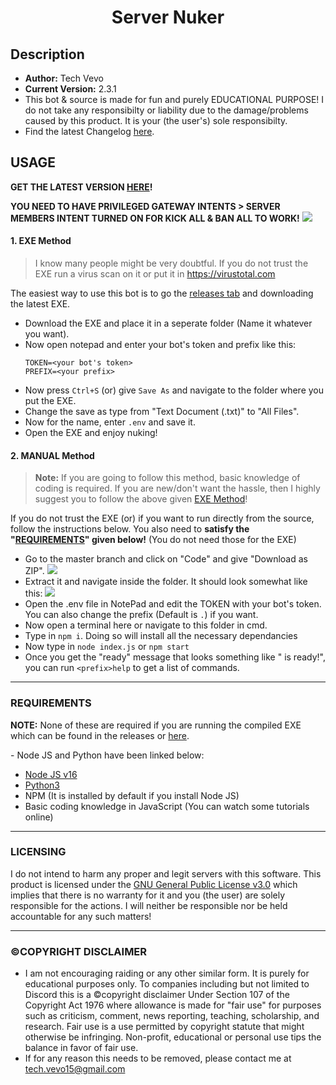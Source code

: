 <h1 align="center">Server Nuker</h1>

## Description
* **Author:** Tech Vevo
* **Current Version:** 2.3.1
* This bot & source is made for fun and purely EDUCATIONAL PURPOSE! I do not take any responsibilty or liability due to the damage/problems caused by this product. It is your (the user's) sole responsibilty.
* Find the latest Changelog [here](https://github.com/TechVevo/Server-Nuker/blob/master/Changelog.md).

## USAGE

**GET THE LATEST VERSION [HERE](https://github.com/TechVevo/Server-Nuker/releases/tag/v2.4.1)!**

**YOU NEED TO HAVE PRIVILEGED GATEWAY INTENTS > SERVER MEMBERS INTENT TURNED ON FOR KICK ALL & BAN ALL TO WORK!**
![](https://i.imgur.com/aWlEXab.png)

#### 1. EXE Method
> I know many people might be very doubtful. If you do not trust the EXE run a virus scan on it or put it in https://virustotal.com

The easiest way to use this bot is to go the [releases tab](https://github.com/TechVevo/Server-Nuker/releases) and downloading the latest EXE.
  - Download the EXE and place it in a seperate folder (Name it whatever you want).
  - Now open notepad and enter your bot's token and prefix like this:
    ```
    TOKEN=<your bot's token>
    PREFIX=<your prefix>
    ```
  - Now press `Ctrl+S` (or) give `Save As` and navigate to the folder where you put the EXE.
  - Change the save as type from "Text Document (.txt)" to "All Files".
  - Now for the name, enter `.env` and save it.
  - Open the EXE and enjoy nuking!

#### 2. MANUAL Method
> **Note:** If you are going to follow this method, basic knowledge of coding is required. If you are new/don't want the hassle, then I highly suggest you to follow the above given [EXE Method](https://github.com/TechVevo/Server-Nuker#1-exe-method)!

If you do not trust the EXE (or) if you want to run directly from the source, follow the instructions below. You also need to **satisfy the "[REQUIREMENTS](https://github.com/TechVevo/Server-Nuker#requirements)" given below!** (You do not need those for the EXE)
  - Go to the master branch and click on "Code" and give "Download as ZIP".
![](https://i.imgur.com/uPRwVUa.png)
  - Extract it and navigate inside the folder. It should look somewhat like this:
![](https://i.imgur.com/ZtSBeiD.png)
  - Open the .env file in NotePad and edit the TOKEN with your bot's token. You can also change the prefix (Default is `.`) if you want.
  - Now open a terminal here or navigate to this folder in cmd.
  - Type in `npm i`. Doing so will install all the necessary dependancies
  - Now type in `node index.js` or `npm start`
  - Once you get the "ready" message that looks something like "<Your Bot> is ready!", you can run `<prefix>help` to get a list of commands.

------------------------------------------
### REQUIREMENTS
  **NOTE:** None of these are required if you are running the compiled EXE which can be found in the releases or [here](https://github.com/TechVevo/Server-Nuker/releases).
  
\- Node JS and Python have been linked below:
- [Node JS v16](https://nodejs.org/en/)
- [Python3](https://www.python.org/downloads/)
- NPM (It is installed by default if you install Node JS)
- Basic coding knowledge in JavaScript (You can watch some tutorials online)

------------------------------------------
### LICENSING
I do not intend to harm any proper and legit servers with this software. This product is licensed under the [GNU General Public License v3.0](https://www.gnu.org/licenses/gpl-3.0.en.html) which implies that there is no warranty for it and you (the user) are solely responsible for the actions. I will neither be responsible nor be held accountable for any such matters!

------------------------------------------
### ©️COPYRIGHT DISCLAIMER
- I am not encouraging raiding or any other similar form. It is purely for educational purposes only. To companies including but not limited to Discord this is a :copyright:copyright disclaimer Under Section 107 of the Copyright Act 1976 where allowance is made for "fair use" for purposes such as criticism, comment, news reporting, teaching, scholarship, and research. Fair use is a use permitted by copyright statute that might otherwise be infringing. Non-profit, educational or personal use tips the balance in favor of fair use.
- If for any reason this needs to be removed, please contact me at tech.vevo15@gmail.com
